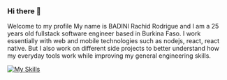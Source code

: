 ### Hi there 👋
Welcome to my profile
My name is BADINI Rachid Rodrigue and I am a 25 years old fullstack software engineer based in Burkina Faso.
I work essentially with web and mobile technologies such as nodejs, react, react native. But I also work on different side projects
to better understand how my everyday tools work while improving my general engineering skills. 

[![My Skills](https://skillicons.dev/icons?i=js,html,css,ts,react,prisma,dart,flutter,nest,linux,vim,figma,vite,bash,docker,firebase)](https://skillicons.dev)

